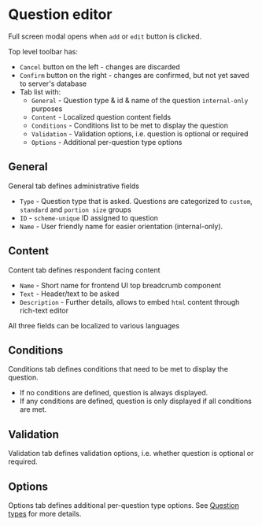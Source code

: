 # Question editor

Full screen modal opens when `add` or `edit` button is clicked.

Top level toolbar has:

- `Cancel` button on the left - changes are discarded
- `Confirm` button on the right - changes are confirmed, but not yet saved to server's database
- Tab list with:
  - `General` - Question type & id & name of the question `internal-only` purposes
  - `Content` - Localized question content fields
  - `Conditions` - Conditions list to be met to display the question
  - `Validation` - Validation options, i.e. question is optional or required
  - `Options` - Additional per-question type options

## General

General tab defines administrative fields

- `Type` - Question type that is asked. Questions are categorized to `custom`, `standard` and `portion size` groups
- `ID` - `scheme-unique` ID assigned to question
- `Name` - User friendly name for easier orientation (internal-only).

## Content

Content tab defines respondent facing content

- `Name` - Short name for frontend UI top breadcrumb component
- `Text` - Header/text to be asked
- `Description` - Further details, allows to embed `html` content through rich-text editor

All three fields can be localized to various languages

## Conditions

Conditions tab defines conditions that need to be met to display the question.

- If no conditions are defined, question is always displayed.
- If any conditions are defined, question is only displayed if all conditions are met.

## Validation

Validation tab defines validation options, i.e. whether question is optional or required.

## Options

Options tab defines additional per-question type options. See [Question types](/admin/surveys/question-types) for more details.
